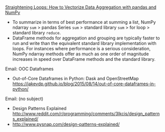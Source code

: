 [Straightening Loops: How to Vectorize Data Aggregation with pandas and NumPy](http://blog.datascience.com/straightening-loops-how-to-vectorize-data-aggregation-with-pandas-and-numpy/)
* To summarize in terms of best performance at summing a list, NumPy ndarray `sum` > pandas Series `sum` > standard library `sum` > for loop > standard library `reduce`.
* DataFrame methods for aggregation and grouping are typically faster to run and write than the equivalent standard library implementation with loops. For instances where performance is a serious consideration, NumPy ndarray methods offer as much as one order of magnitude increases in speed over DataFrame methods and the standard library.

Email: OOC Dataframes
* Out-of-Core Dataframes in Python: Dask and OpenStreetMap https://jakevdp.github.io/blog/2015/08/14/out-of-core-dataframes-in-python/

Email: (no subject)
* Design Patterns Explained http://www.reddit.com/r/programming/comments/3lkcis/design_patterns_explained/
* http://www.pysnap.com/design-patterns-explained/